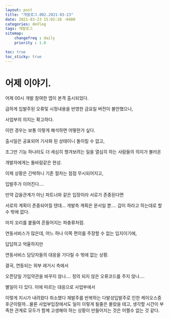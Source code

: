 ```yaml
---
layout: post
title: "개발로그.002.2021-03-23"
date: 2021-03-23 15:02:28 -0400
categories: deVlog
tags: 개발로그
sitemap:
    changefreq : daily
    priority : 1.0

toc: true  
toc_sticky: true 
---
```


# 어제 이야기.

어제 00시 개발 참여한 앱이 본격 출시되었다.

급하게 입발주된 오류및 시정내용을 반영한 금요일 버전이 불안했으나,

사업부의 의지는 확고하다.

이런 경우는 보통 이렇게 해석하면 어떻한가 싶다.

출시일은 공표되어 기사화 된 상태이니 돌이킬 수 없고,

조그만 기능 하나라도 더 세심히 챙겨보려는 일을 열심히 하는 사람들의 의지가 불러온

개발자에게는 돌바람같은 현상.


이제 상황은 긴박하니 기존 절차는 점점 무시되어지고,

입발주가 이어진다....

만약 갑을관계가 아닌 파트너와 같은 입장이라 서로가 존중된다면

서로의 계획이 존중되어질 텐데... 개발측 계획은 문서일 뿐.... 갑이 하라고 하는데로 할 수 밖에 없다.

마치 꼬리를 붙들여 흔들어지는 파충류처럼.


연동서비스가 많은데, 어느 하나 이쪽 편의를 주장할 수 없는 입지이기에,

답답하고 억울하지만

연동서비스 담당자들의 대응을 기다릴 수 밖에 없는 상황.

결국, 연동되는 외부 레거시 측에서

오픈당일 가입약관을 바꾸지 않나.... 정의 되지 않은 오류코드를 주지 않나....

별일이 다 있다. 이에 따르는 대응으로 사업부에서

이렇게 지시가 내려왔다 취소했다 재발주를 반복하는 다발성입발주로 인한 케이오스증후군이랄까...물론 사업부입장에서도 일이 이렇게 될줄은 몰랐을 테고, 생각할 시간이 부족한 관계로 모두가 함께 고생해야 하는 상황이 만들어지는 것은 어쩔수 없는 것 같다.

﻿
